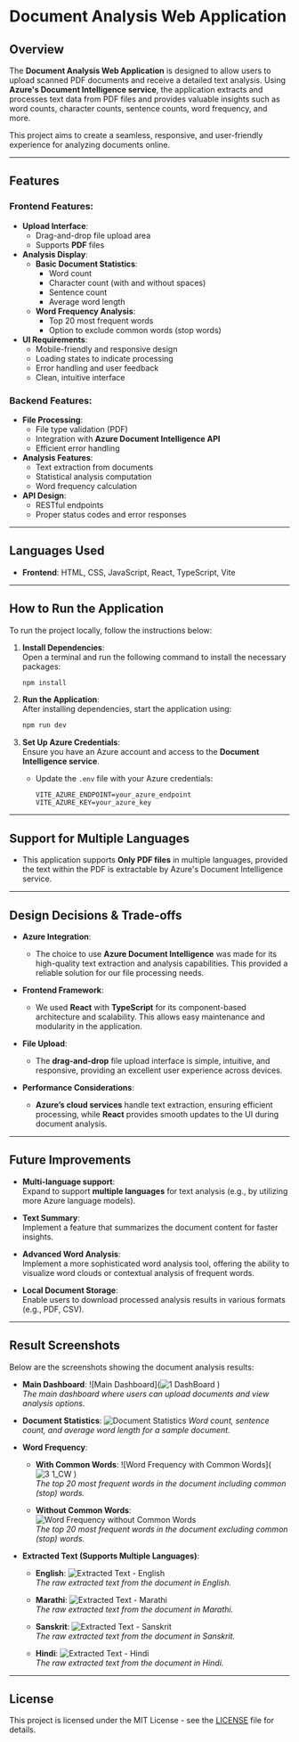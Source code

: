 # Document Analysis Web Application

## Overview

The **Document Analysis Web Application** is designed to allow users to upload scanned PDF documents and receive a detailed text analysis. Using **Azure's Document Intelligence service**, the application extracts and processes text data from PDF files and provides valuable insights such as word counts, character counts, sentence counts, word frequency, and more. 

This project aims to create a seamless, responsive, and user-friendly experience for analyzing documents online.

---

## Features

### Frontend Features:
- **Upload Interface**: 
  - Drag-and-drop file upload area
  - Supports **PDF** files
- **Analysis Display**:
  - **Basic Document Statistics**:
    - Word count
    - Character count (with and without spaces)
    - Sentence count
    - Average word length
  - **Word Frequency Analysis**:
    - Top 20 most frequent words
    - Option to exclude common words (stop words)
- **UI Requirements**:
  - Mobile-friendly and responsive design
  - Loading states to indicate processing
  - Error handling and user feedback
  - Clean, intuitive interface

### Backend Features:
- **File Processing**:
  - File type validation (PDF)
  - Integration with **Azure Document Intelligence API**
  - Efficient error handling
- **Analysis Features**:
  - Text extraction from documents
  - Statistical analysis computation
  - Word frequency calculation
- **API Design**:
  - RESTful endpoints
  - Proper status codes and error responses

---

## Languages Used

- **Frontend**: HTML, CSS, JavaScript, React, TypeScript, Vite

---

## How to Run the Application

To run the project locally, follow the instructions below:

1. **Install Dependencies**:  
   Open a terminal and run the following command to install the necessary packages:
   ```bash
   npm install
   ```

2. **Run the Application**:  
   After installing dependencies, start the application using:
   ```bash
   npm run dev
   ```

3. **Set Up Azure Credentials**:  
   Ensure you have an Azure account and access to the **Document Intelligence service**.
   - Update the `.env` file with your Azure credentials:
     ```
     VITE_AZURE_ENDPOINT=your_azure_endpoint
     VITE_AZURE_KEY=your_azure_key
     ```

---

## Support for Multiple Languages

- This application supports **Only PDF files** in multiple languages, provided the text within the PDF is extractable by Azure's Document Intelligence service.

---

## Design Decisions & Trade-offs

- **Azure Integration**:  
  - The choice to use **Azure Document Intelligence** was made for its high-quality text extraction and analysis capabilities. This provided a reliable solution for our file processing needs.
  
- **Frontend Framework**:  
  - We used **React** with **TypeScript** for its component-based architecture and scalability. This allows easy maintenance and modularity in the application.
  
- **File Upload**:  
  - The **drag-and-drop** file upload interface is simple, intuitive, and responsive, providing an excellent user experience across devices.
  
- **Performance Considerations**:  
  - **Azure’s cloud services** handle text extraction, ensuring efficient processing, while **React** provides smooth updates to the UI during document analysis.

---

## Future Improvements

- **Multi-language support**:  
  Expand to support **multiple languages** for text analysis (e.g., by utilizing more Azure language models).
  
- **Text Summary**:  
  Implement a feature that summarizes the document content for faster insights.
  
- **Advanced Word Analysis**:  
  Implement a more sophisticated word analysis tool, offering the ability to visualize word clouds or contextual analysis of frequent words.

- **Local Document Storage**:  
  Enable users to download processed analysis results in various formats (e.g., PDF, CSV).

---

## Result Screenshots

Below are the screenshots showing the document analysis results:

- **Main Dashboard**:
  ![Main Dashboard](![1 DashBoard](https://github.com/user-attachments/assets/39e1f82f-792a-4c4f-86d1-ba58d0203ae7)
)  
  _The main dashboard where users can upload documents and view analysis options._

- **Document Statistics**:
  ![Document Statistics](https://drive.google.com/file/d/1fOpXoHh06Sy3J248_sEFD8vqM8CmbBwV/view?usp=sharing)
  _Word count, sentence count, and average word length for a sample document._

- **Word Frequency**:
  - **With Common Words**:
    ![Word Frequency with Common Words](![3 1_CW](https://github.com/user-attachments/assets/d31147eb-ec72-4b26-bcd5-54875faef4f8)
)  
    _The top 20 most frequent words in the document including common (stop) words._
  
  - **Without Common Words**:
    ![Word Frequency without Common Words](![3_Result](https://github.com/user-attachments/assets/b066fde2-461e-4585-bc18-75fd04beac61)
)  
    _The top 20 most frequent words in the document excluding common (stop) words._

- **Extracted Text (Supports Multiple Languages)**:
  - **English**:
    ![Extracted Text - English](![4_Result](https://github.com/user-attachments/assets/32bc3681-3d75-46b0-a664-7d37a931d049)
)  
    _The raw extracted text from the document in English._

  - **Marathi**:
    ![Extracted Text - Marathi](![R_Marathi](https://github.com/user-attachments/assets/ba5c16f7-f8d6-4bd3-bf6d-f9ea68a87db4)
)  
    _The raw extracted text from the document in Marathi._

  - **Sanskrit**:
    ![Extracted Text - Sanskrit](![R_Sanskrut](https://github.com/user-attachments/assets/227b13fe-af10-406b-9494-2a01c12b8110)
)  
    _The raw extracted text from the document in Sanskrit._

  - **Hindi**:
    ![Extracted Text - Hindi](![R_Hindi](https://github.com/user-attachments/assets/7cc50c8a-cc22-4f10-bf80-78dab0934a07)
)  
    _The raw extracted text from the document in Hindi._

---

## License

This project is licensed under the MIT License - see the [LICENSE](LICENSE) file for details.
```
